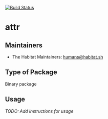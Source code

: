 [![Build Status](https://dev.azure.com/chefcorp-partnerengineering/Chef%20Base%20Plans/_apis/build/status/chef-base-plans.attr?branchName=master)](https://dev.azure.com/chefcorp-partnerengineering/Chef%20Base%20Plans/_build/latest?definitionId=69&branchName=master)

# attr

## Maintainers

* The Habitat Maintainers: <humans@habitat.sh>

## Type of Package

Binary package

## Usage

*TODO: Add instructions for usage*

